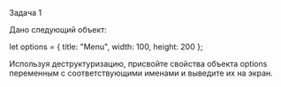 Задача 1

 Дано следующий объект:

  let options = {
  title: "Menu",
  width: 100,
  height: 200
                };

 Используя деструктуризацию, присвойте свойства объекта options переменным с соответствующими именами и выведите их на экран.